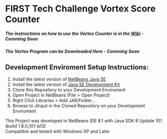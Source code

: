 # FIRST Tech Challenge Vortex Score Counter
##### The instructions on how to use the Vortex Counter is in the [Wiki](https://github.com/FeraGroup/FTCVortexScoreCounter/wiki) - Comming Soon
##### The Vortex Program can be Downloaded Here - Comming Soon 

## Development Enviroment Setup Instructions:
1. Install the latest version of [NetBeans Java SE](https://netbeans.org/downloads/)
2. Install the latest version of [Java SE Development Kit](http://www.oracle.com/technetwork/java/javase/downloads/jdk8-downloads-2133151.html)
3. Clone this Repository to your Development Enviroment
4. Open Project in NetBeans (File > Open Project)
5. Right Click Libraries > Add JAR/Folder...
6. Browse to JInput in the Cloned Repository on your Development Enviroment

This Project was developed in NetBeans IDE 8.1 with Java SDK 8 Update 101 (build 1.8.0_101-b13)<br>
Compatible and tested with Windows XP and Later 

